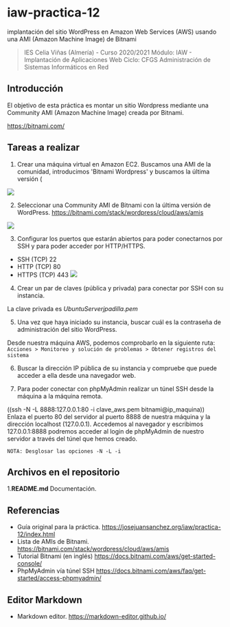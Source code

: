 # iaw-practica-12
implantación del sitio WordPress en Amazon Web Services (AWS) usando una AMI (Amazon Machine Image) de Bitnami

> IES Celia Viñas (Almería) - Curso 2020/2021
Módulo: IAW - Implantación de Aplicaciones Web
Ciclo: CFGS Administración de Sistemas Informáticos en Red

**Introducción**
------------
El objetivo de esta práctica es montar un sitio Wordpress mediante una Community AMI (Amazon Machine Image) creada por Bitnami.

https://bitnami.com/

**Tareas a realizar**
------------
1. Crear una máquina virtual en Amazon EC2. Buscamos una AMI de la comunidad, introducimos 'Bitnami Wordpress' y buscamos la última versión (

![](https://i.imgur.com/gU2pzHo.png)

2. Seleccionar una Community AMI de Bitnami con la última versión de WordPress. https://bitnami.com/stack/wordpress/cloud/aws/amis

![](https://i.imgur.com/4zThMCF.png)

3. Configurar los puertos que estarán abiertos para poder conectarnos por SSH y para poder acceder por HTTP/HTTPS.

- SSH (TCP) 22
- HTTP (TCP) 80
- HTTPS (TCP) 443
![](https://i.imgur.com/qHfsY0y.png)

4. Crear un par de claves (pública y privada) para conectar por SSH con su instancia.

La clave privada es *UbuntuServerjpadilla.pem*

5. Una vez que haya iniciado su instancia, buscar cuál es la contraseña de administración del sitio WordPress.

Desde nuestra máquina AWS, podemos comprobarlo en la siguiente ruta:
`Acciones > Monitoreo y solución de problemas > Obtener registros del sistema`

6. Buscar la dirección IP pública de su instancia y compruebe que puede acceder a ella desde una navegador web.

7. Para poder conectar con phpMyAdmin realizar un túnel SSH desde la máquina a la máquina remota.

((ssh -N -L 8888:127.0.0.1:80 -i clave_aws.pem bitnami@ip_maquina))
Enlaza el puerto 80 del servidor al puerto 8888 de nuestra máquina y la dirección localhost (127.0.0.1). Accedemos al navegador y escribimos 127.0.0.1:8888 podremos acceder al login de phpMyAdmin de nuestro servidor a través del túnel que hemos creado.

`NOTA: Desglosar las opciones -N -L -i`

**Archivos en el repositorio**
------------
1.**README.md** Documentación.

**Referencias**
------------
- Guía original para la práctica.
https://josejuansanchez.org/iaw/practica-12/index.html
- Lista de AMIs de Bitnami.
https://bitnami.com/stack/wordpress/cloud/aws/amis
- Tutorial Bitnami (en inglés)
https://docs.bitnami.com/aws/get-started-console/
- PhpMyAdmin vía túnel SSH
https://docs.bitnami.com/aws/faq/get-started/access-phpmyadmin/


**Editor Markdown**
------------
- Markdown editor.
https://markdown-editor.github.io/

